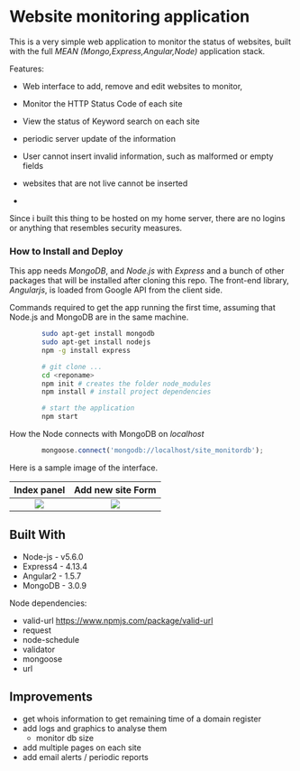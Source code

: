 # Website monitoring application

This is a very simple web application to monitor the status of websites, built with the full *MEAN (Mongo,Express,Angular,Node)* application stack.

Features:
- Web interface to add, remove and edit websites to monitor,
- Monitor the HTTP Status Code of each site
- View the status of Keyword search on each site
- periodic server update of the information

- User cannot insert invalid information, such as malformed or empty fields
- websites that are not live cannot be inserted
-

Since i built this thing to be hosted on my home server, there are no logins or anything that resembles security measures.



### How to Install and Deploy

This app needs *MongoDB*, and *Node.js* with *Express* and a bunch of other packages that will be installed after cloning this repo.
The front-end library, *Angularjs*, is loaded from Google API from the client side.

Commands required to get the app running the first time, assuming that Node.js and MongoDB are in the same machine.
```bash
		sudo apt-get install mongodb
		sudo apt-get install nodejs
		npm -g install express

		# git clone ...
		cd <reponame>
		npm init # creates the folder node_modules
		npm install # install project dependencies

		# start the application
		npm start
```

How the Node connects with MongoDB on *localhost*
```javascript
		mongoose.connect('mongodb://localhost/site_monitordb');
```

Here is a sample image of the interface.

Index panel             |  Add new site Form
:-------------------------:|:-------------------------:
![](https://cloud.githubusercontent.com/assets/4175297/19244517/809576e2-8f14-11e6-8dbc-18ff92213baf.png)  |  ![](https://cloud.githubusercontent.com/assets/4175297/19244518/8097e17a-8f14-11e6-97c7-75484249e159.png)

## Built With

* Node-js - v5.6.0
* Express4 - 4.13.4
* Angular2 - 1.5.7
* MongoDB - 3.0.9

Node dependencies:
- valid-url https://www.npmjs.com/package/valid-url
- request
- node-schedule
- validator
- mongoose
- url

## Improvements

- get whois information to get remaining time of a domain register
- add logs and graphics to analyse them
    - monitor db size
- add multiple pages on each site
- add email alerts / periodic reports
